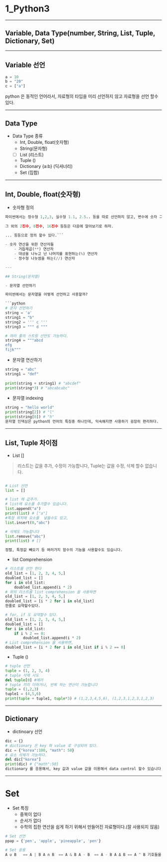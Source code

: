 # 1_Python3 

---
## Variable, Data Type(number, String, List, Tuple, Dictionary, Set)

---

## Variable 선언 

```python
a = 10 
b = "20"
c = ["a"] 
```

python 은 동적인 언어라서, 자료형의 타입을 미리 선언하지 않고 자료형을 선언 할수 있다. 

---

## Data Type

- Data Type 종류 
	- Int, Double, float(숫자형)
	- String(문자형)
	- [ ] List (리스트)
	- Tuple () 
	- Dictionary {a:b} (딕셔너리)
	- Set (집합)

 	
---

## Int, Double, float(숫자형)

- 숫자형 정의 

```python
파이썬에서는 정수형 1,2,3, 실수형 1.1, 2.5.. 등을 따로 선언하지 않고, 변수에 숫자 그대로 표현해서 정의해주면 그 type 로 자동으로 변환 된다. 
 
그 외의 2진수, 8진수, 16진수 등등은 다음에 알아보기로 하자.

... 등등으로 정의 할수 있다.```
 
- 숫자 연산을 위한 연산자들
	- 거듭제곱(**) 연산자 
	- 대상을 나누고 난 나머지를 표현하는(%) 연산자 
	- 정수형 나눗셈을 하는(//) 연산자

---

## String(문자열)

- 문자열 선언하기 

파이썬에서는 문자열을 어떻게 선언하고 사용할까?

```python
# 문자 선언하기
string = 'a'
string1 = "b"
string2 = ''' c '''
string3 = """ d """

# 여러 줄의 스트링 선언도 가능하다.
string4 = """abcd
efg
fijk"""
```

- 문자열 연산하기 

```python
string = "abc"
string1 = "def"
 
print(string + string1) # "abcdef"
print(string*3) # "abcabcabc"
```
 
- 문자열 indexing 

```python
string = "hello world"
print(string[2]) # "l"
print(string[0]) # "h"
문자열 인덱싱은 python의 언어의 특징중 하나인데, 익숙해지면 사용하기 굉장히 편리하다.
```

---

## List, Tuple 차이점

- List []

> 리스트는 값을 추가, 수정이 가능합니다, Tuple는 값을 수정, 삭제 할수 없습니다. 

```python

# List 선언 
list = []

# list 에 값추가.
# list에 요소를 추가할수 있습니다.
list.append("a")
print(list) # ["a"]
#특정 위치에 요소를  넣을수도 있고,
list.insert(0,"abc") 

# 삭제도 가능합니다
list.remove("abc")
print(list) # []

정렬, 특정값 빼오기 등 여러가지 함수의 기능을 사용할수도 있습니다.
```
 
 - list Comprehension

```python
# 리스트를 선언 한다
old_list = [1, 2, 3, 4, 5,]
doubled_list = []
for i in old_list:
	doubled_list.append(i * 2)
# 위의 리스트를 list comprehension 을 사용하면
old_list = [1, 2, 3, 4, 5,]
doubled_list = [i * 2 for i in old_list] 
한줄로 요약할수있다.

# for, if 도 요약할수 있다. 
old_list = [1, 2, 3, 4, 5,]
doubled_list = []
for i in old_list:
	if i % 2 == 0:
		doubled_list.append(i * 2)
# List comprehension 을 사용하면, 
doubled_list = [i * 2 for i in old_list if i % 2 == 0]
```

 - Tuple () 

```python
# tuple 선언 
tuple = (1, 2, 3, 4)
# tuple 삭제 시도
del tuple[0] #에러 
# tuple 끼리 더하거나, 반복 하는 연산이 가능합니다
tuple = (1,2,3)
tuple1 = (4,5,6)
print(tuple + tuple1, tuple*3) # (1,2,3,4,5,6), (1,2,3,1,2,3,1,2,3)
```

---

## Dictionary

- dictinoary 선언


```python
dic = {}
# dictionary 은 key 와 value 로 구성되어 있다.
dic = {"korea":100, "math": 50}
# 요소 삭제가 가능하다.
del dic["korea"]
print(dic) # {"math":50}
dictionary 를 응용해서, key 값과 value 값을 이용해서 data control 할수 있습니다.
```

---

# Set

- Set 특징
	- 중복이 없다
	- 순서가 없다
	- 수학의 집한 연산을 쉽게 하기 위해서 만들어진 자료형이다.(잘 사용되지 않음)
 

```python
# Set 선언
ppap = {'pen', 'apple', 'pineapple', 'pen'}

# Set 응용
A ∪ B	== A | B A ∩ B	== A & B A - B	== A - B A Δ B == A ^ B 기호들을 사용해서, 수학의 집합 연산을 이용할수 있다.
```
